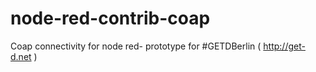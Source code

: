 node-red-contrib-coap
=====================

Coap connectivity for node red- prototype for #GETDBerlin ( http://get-d.net )
